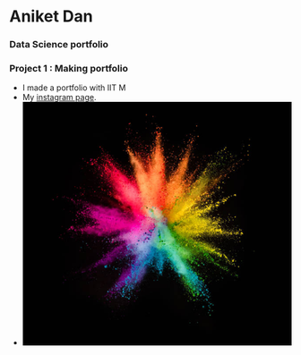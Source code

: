 
# Aniket Dan
### Data Science portfolio

### Project 1 : Making portfolio
- I made a portfolio with IIT M
- My [instagram page](https://www.instagram.com/annoyniket).
- ![Flower!](assests/image.jpg)

<html>  
<head>
<style>
body {
  background-image: url(https://wallpapercave.com/wp/wp3006080.jpg);
);
  background-repeat: no-repeat;
}
</style>
</head>
<body>


